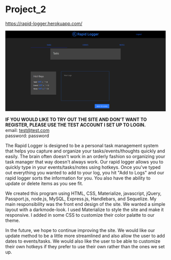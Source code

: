 # Project_2

https://rapid-logger.herokuapp.com/

![Rapid Logger](/public/images/screenshots/Rapid-Logger_dashboard.png)

**IF YOU WOULD LIKE TO TRY OUT THE SITE AND DON'T WANT TO REGISTER, PLEASE USE THE TEST ACCOUNT I SET UP TO LOGIN.**
<br>
email: test@test.com
<br>
password: password
<br>

The Rapid Logger is designed to be a personal task management system that helps you capture and organize your tasks/events/thoughts quickly and easily.  The brain often doesn't work in an orderly fashion so organizing your task manager that way doesn't always work.  Our rapid logger allows you to quickly type in your events/tasks/notes using hotkeys.  Once you've typed out everything you wanted to add to your log, you hit "Add to Logs" and our rapid logger sorts the information for you.  You also have the ability to update or delete items as you see fit. 

We created this program using HTML, CSS, Materialize, javascript, jQuery, Passport.js, node.js, MySQL, Express.js, Handlebars, and Sequelize.  My main responsibility was the front end design of the site.  We wanted a simple layout with a darkmode-look.  I used Materialize to style the site and make it responsive.  I added in some CSS to customize their color palatte to our theme.

In the future, we hope to continue improving the site.  We would like our update method to be a little more streamlined and also allow the user to add dates to events/tasks. We would also like the user to be able to customize their own hotkeys if they prefer to use their own rather than the ones we set up.  
